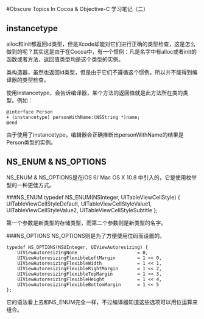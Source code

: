 #Obscure Topics In Cocoa & Objective-C 学习笔记（二）

## instancetype

alloc和init都返回id类型，但是Xcode却能对它们进行正确的类型检查，这是怎么做到的呢？其实这是由于在Cocoa中，有一个惯例：凡是名字中有alloc或者init的函数或者方法，返回值类型均是这个类型的实例。

类构造器，虽然也返回id类型，但是由于它们不遵循这个惯例，所以并不能得到编译器的类型检查。

使用instancetype，会告诉编译器，某个方法的返回值就是此方法所在类的类型。例如：

    @interface Person
    + (instancetype) personWithName:(NSString *)name;
    @end
    
由于使用了instancetype，编辑器会正确推断出personWithName的结果是Person类型的实例。

## NS\_ENUM & NS\_OPTIONS

NS\_ENUM & NS\_OPTIONS是在iOS 6/ Mac OS X 10.8 中引入的，它是使用枚举型的一种更佳方式。

###NS_ENUM
    typedef NS_ENUM(NSInteger, UITableViewCellStyle) {
        UITableViewCellStyleDefault,
        UITableViewCellStyleValue1,
        UITableViewCellStyleValue2,
        UITableViewCellStyleSubtitle
    };
    
第一个参数是新类型的存储类型，而第二个参数则是新类型的名字。

###NS_OPTIONS
NS_OPTIONS则是为了方便使用位码而设置的。

    typedef NS_OPTIONS(NSUInteger, UIViewAutoresizing) {
        UIViewAutoresizingNone                      = 0,
        UIViewAutoresizingFlexibleLeftMargin        = 1 << 0,
        UIViewAutoresizingFlexibleWidth             = 1 << 1,
        UIViewAutoresizingFlexibleRightMargin       = 1 << 2,
        UIViewAutoresizingFlexibleTopMargin         = 1 << 3,
        UIViewAutoresizingFlexibleHeight            = 1 << 4,
        UIViewAutoresizingFlexibleBottomMargin      = 1 << 5
    };

它的语法看上去和NS_ENUM完全一样，不过编译器知道这些选项可以用位运算来组合。

